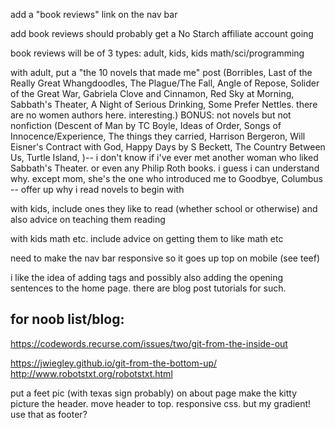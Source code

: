 add a "book reviews" link on the nav bar

add book reviews
should probably get a No Starch affiliate account going

book reviews will be of 3 types: adult, kids, kids math/sci/programming

with adult, put a "the 10 novels that made me" post (Borribles, Last of the Really Great Whangdoodles, The Plague/The Fall, Angle of Repose, Solider of the Great War, Gabriela Clove and Cinnamon, Red Sky at Morning, Sabbath's Theater, A Night of Serious Drinking, Some Prefer Nettles. there are no women authors here. interesting.) BONUS: not novels but not nonfiction (Descent of Man by TC Boyle, Ideas of Order, Songs of Innocence/Experience, The things they carried, Harrison Bergeron, Will Eisner's Contract with God, Happy Days by S Beckett, The Country Between Us, Turtle Island, )-- i don't know if i've ever met another woman who liked Sabbath's Theater. or even any Philip Roth books. i guess i can understand why. except mom, she's the one who introduced me to Goodbye, Columbus -- offer up why i read novels to begin with

with kids, include ones they like to read (whether school or otherwise) and also advice on teaching them reading

with kids math etc. include advice on getting them to like math etc

need to make the nav bar responsive so it goes up top on mobile (see teef)

i like the idea of adding tags and possibly also adding the opening sentences to the home page. there are blog post tutorials for such.

## for noob list/blog:

https://codewords.recurse.com/issues/two/git-from-the-inside-out

https://jwiegley.github.io/git-from-the-bottom-up/
http://www.robotstxt.org/robotstxt.html

put a feet pic (with texas sign probably) on about page
make the kitty picture the header. move header to top. responsive css. but my gradient! use that as footer? 